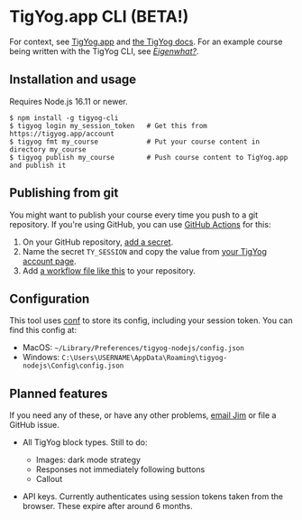 # TigYog.app CLI (BETA!)

For context, see [TigYog.app](https://tigyog.app/) and [the TigYog docs](https://docs.tigyog.app/).
For an example course being written with the TigYog CLI, see [_Eigenwhat?_](https://github.com/tigyog/eigenwhat).

## Installation and usage

Requires Node.js 16.11 or newer.

```shell-session
$ npm install -g tigyog-cli
$ tigyog login my_session_token   # Get this from https://tigyog.app/account
$ tigyog fmt my_course            # Put your course content in directory my_course
$ tigyog publish my_course        # Push course content to TigYog.app and publish it
```

## Publishing from git

You might want to publish your course every time you push to a git repository.
If you're using GitHub, you can use [GitHub Actions](https://docs.github.com/en/actions/quickstart) for this:

1. On your GitHub repository, [add a secret](https://docs.github.com/en/actions/security-guides/encrypted-secrets).
2. Name the secret `TY_SESSION` and copy the value from [your TigYog account page](https://tigyog.app/account).
3. Add [a workflow file like this](https://github.com/tigyog/eigenwhat/blob/main/.github/workflows/publish.yml) to your repository.

## Configuration

This tool uses [conf](https://github.com/sindresorhus/conf) to store its config, including your session token.
You can find this config at:

* MacOS: `~/Library/Preferences/tigyog-nodejs/config.json`
* Windows: `C:\Users\USERNAME\AppData\Roaming\tigyog-nodejs\Config\config.json`

## Planned features

If you need any of these, or have any other problems,
[email Jim](mailto:jameshfisher@gmail.com) or file a GitHub issue.

* All TigYog block types.
  Still to do:

  * Images: dark mode strategy
  * Responses not immediately following buttons
  * Callout

* API keys.
  Currently authenticates using session tokens taken from the browser.
  These expire after around 6 months.
